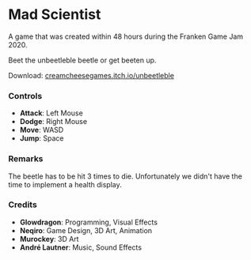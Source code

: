 # Mad Scientist

A game that was created within 48 hours during the Franken Game Jam 2020.

Beet the unbeetleble beetle or get beeten up.

Download: [creamcheesegames.itch.io/unbeetleble](https://creamcheesegames.itch.io/unbeetleble)

### Controls
- **Attack**: Left Mouse
- **Dodge**: Right Mouse
- **Move**: WASD
- **Jump**: Space

### Remarks

The beetle has to be hit 3 times to die. Unfortunately we didn't have the time to implement a health display.

### Credits

- **Glowdragon**: Programming, Visual Effects
- **Neqiro**: Game Design, 3D Art, Animation
- **Murockey**: 3D Art
- **André Lautner**: Music, Sound Effects
